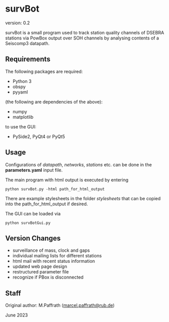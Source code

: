# survBot

version: 0.2

survBot is a small program used to track station quality channels of DSEBRA stations via PowBox output over SOH channels
 by analysing contents of a Seiscomp3 datapath.

## Requirements

The following packages are required:

* Python 3
* obspy
* pyyaml

(the following are dependencies of the above):

* numpy
* matplotlib

to use the GUI:

* PySide2, PyQt4 or PyQt5

## Usage

Configurations of *datapath*, *networks*, *stations* etc. can be done in the **parameters.yaml** input file.

The main program with html output is executed by entering

```shell script
python survBot.py -html path_for_html_output
```

There are example stylesheets in the folder *stylesheets* that can be copied into the path_for_html_output if desired.

The GUI can be loaded via

```shell script
python survBotGui.py
```

## Version Changes
- surveillance of mass, clock and gaps
- individual mailing lists for different stations
- html mail with recent status information
- updated web page design
- restructured parameter file
- recognize if PBox is disconnected

## Staff

Original author: M.Paffrath (marcel.paffrath@rub.de)

June 2023
